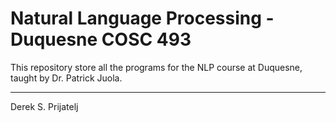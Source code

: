 Natural Language Processing - Duquesne COSC 493
=
This repository store all the programs for the NLP course at Duquesne, taught by Dr. Patrick Juola.
___
Derek S. Prijatelj
